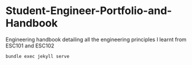 # Student-Engineer-Portfolio-and-Handbook
Engineering handbook detailing all the engineering principles I learnt from ESC101 and ESC102

`bundle exec jekyll serve`
